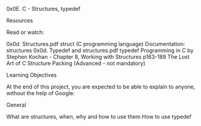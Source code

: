 0x0E. C - Structures, typedef

Resources

Read or watch:

0x0d. Structures.pdf
struct (C programming language)
Documentation: structures
0x0d. Typedef and structures.pdf
typedef
Programming in C by Stephen Kochan - Chapter 8, Working with Structures p163-189
The Lost Art of C Structure Packing (Advanced - not mandatory)

Learning Objectives

At the end of this project, you are expected to be able to explain to anyone, without the help of Google:

General

What are structures, when, why and how to use them
How to use typedef
